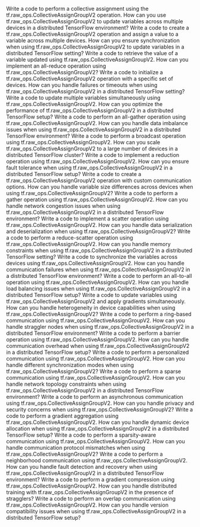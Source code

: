 Write a code to perform a collective assignment using the tf.raw_ops.CollectiveAssignGroupV2 operation.
How can you use tf.raw_ops.CollectiveAssignGroupV2 to update variables across multiple devices in a distributed TensorFlow environment?
Write a code to create a tf.raw_ops.CollectiveAssignGroupV2 operation and assign a value to a variable across multiple devices.
How can you ensure synchronization when using tf.raw_ops.CollectiveAssignGroupV2 to update variables in a distributed TensorFlow setting?
Write a code to retrieve the value of a variable updated using tf.raw_ops.CollectiveAssignGroupV2.
How can you implement an all-reduce operation using tf.raw_ops.CollectiveAssignGroupV2?
Write a code to initialize a tf.raw_ops.CollectiveAssignGroupV2 operation with a specific set of devices.
How can you handle failures or timeouts when using tf.raw_ops.CollectiveAssignGroupV2 in a distributed TensorFlow setting?
Write a code to update multiple variables simultaneously using tf.raw_ops.CollectiveAssignGroupV2.
How can you optimize the performance of tf.raw_ops.CollectiveAssignGroupV2 in a distributed TensorFlow setup?
Write a code to perform an all-gather operation using tf.raw_ops.CollectiveAssignGroupV2.
How can you handle data imbalance issues when using tf.raw_ops.CollectiveAssignGroupV2 in a distributed TensorFlow environment?
Write a code to perform a broadcast operation using tf.raw_ops.CollectiveAssignGroupV2.
How can you scale tf.raw_ops.CollectiveAssignGroupV2 to a large number of devices in a distributed TensorFlow cluster?
Write a code to implement a reduction operation using tf.raw_ops.CollectiveAssignGroupV2.
How can you ensure fault tolerance when using tf.raw_ops.CollectiveAssignGroupV2 in a distributed TensorFlow setup?
Write a code to create a tf.raw_ops.CollectiveAssignGroupV2 operation with custom communication options.
How can you handle variable size differences across devices when using tf.raw_ops.CollectiveAssignGroupV2?
Write a code to perform a gather operation using tf.raw_ops.CollectiveAssignGroupV2.
How can you handle network congestion issues when using tf.raw_ops.CollectiveAssignGroupV2 in a distributed TensorFlow environment?
Write a code to implement a scatter operation using tf.raw_ops.CollectiveAssignGroupV2.
How can you handle data serialization and deserialization when using tf.raw_ops.CollectiveAssignGroupV2?
Write a code to perform a reduce-scatter operation using tf.raw_ops.CollectiveAssignGroupV2.
How can you handle memory constraints when using tf.raw_ops.CollectiveAssignGroupV2 in a distributed TensorFlow setting?
Write a code to synchronize the variables across devices using tf.raw_ops.CollectiveAssignGroupV2.
How can you handle communication failures when using tf.raw_ops.CollectiveAssignGroupV2 in a distributed TensorFlow environment?
Write a code to perform an all-to-all operation using tf.raw_ops.CollectiveAssignGroupV2.
How can you handle load balancing issues when using tf.raw_ops.CollectiveAssignGroupV2 in a distributed TensorFlow setup?
Write a code to update variables using tf.raw_ops.CollectiveAssignGroupV2 and apply gradients simultaneously.
How can you handle heterogeneity in device capabilities when using tf.raw_ops.CollectiveAssignGroupV2?
Write a code to perform a ring-based communication using tf.raw_ops.CollectiveAssignGroupV2.
How can you handle straggler nodes when using tf.raw_ops.CollectiveAssignGroupV2 in a distributed TensorFlow environment?
Write a code to perform a barrier operation using tf.raw_ops.CollectiveAssignGroupV2.
How can you handle communication overhead when using tf.raw_ops.CollectiveAssignGroupV2 in a distributed TensorFlow setup?
Write a code to perform a personalized communication using tf.raw_ops.CollectiveAssignGroupV2.
How can you handle different synchronization modes when using tf.raw_ops.CollectiveAssignGroupV2?
Write a code to perform a sparse communication using tf.raw_ops.CollectiveAssignGroupV2.
How can you handle network topology constraints when using tf.raw_ops.CollectiveAssignGroupV2 in a distributed TensorFlow environment?
Write a code to perform an asynchronous communication using tf.raw_ops.CollectiveAssignGroupV2.
How can you handle privacy and security concerns when using tf.raw_ops.CollectiveAssignGroupV2?
Write a code to perform a gradient aggregation using tf.raw_ops.CollectiveAssignGroupV2.
How can you handle dynamic device allocation when using tf.raw_ops.CollectiveAssignGroupV2 in a distributed TensorFlow setup?
Write a code to perform a sparsity-aware communication using tf.raw_ops.CollectiveAssignGroupV2.
How can you handle communication protocol mismatches when using tf.raw_ops.CollectiveAssignGroupV2?
Write a code to perform a neighborhood communication using tf.raw_ops.CollectiveAssignGroupV2.
How can you handle fault detection and recovery when using tf.raw_ops.CollectiveAssignGroupV2 in a distributed TensorFlow environment?
Write a code to perform a gradient compression using tf.raw_ops.CollectiveAssignGroupV2.
How can you handle distributed training with tf.raw_ops.CollectiveAssignGroupV2 in the presence of stragglers?
Write a code to perform an overlap communication using tf.raw_ops.CollectiveAssignGroupV2.
How can you handle version compatibility issues when using tf.raw_ops.CollectiveAssignGroupV2 in a distributed TensorFlow setup?